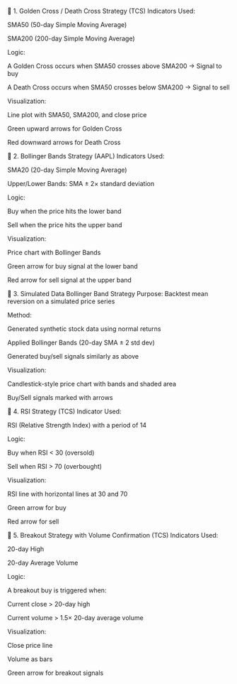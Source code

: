 🔶 1. Golden Cross / Death Cross Strategy (TCS)
Indicators Used:

SMA50 (50-day Simple Moving Average)

SMA200 (200-day Simple Moving Average)

Logic:

A Golden Cross occurs when SMA50 crosses above SMA200 → Signal to buy

A Death Cross occurs when SMA50 crosses below SMA200 → Signal to sell

Visualization:

Line plot with SMA50, SMA200, and close price

Green upward arrows for Golden Cross

Red downward arrows for Death Cross

🔶 2. Bollinger Bands Strategy (AAPL)
Indicators Used:

SMA20 (20-day Simple Moving Average)

Upper/Lower Bands: SMA ± 2× standard deviation

Logic:

Buy when the price hits the lower band

Sell when the price hits the upper band

Visualization:

Price chart with Bollinger Bands

Green arrow for buy signal at the lower band

Red arrow for sell signal at the upper band

🔶 3. Simulated Data Bollinger Band Strategy
Purpose: Backtest mean reversion on a simulated price series

Method:

Generated synthetic stock data using normal returns

Applied Bollinger Bands (20-day SMA ± 2 std dev)

Generated buy/sell signals similarly as above

Visualization:

Candlestick-style price chart with bands and shaded area

Buy/Sell signals marked with arrows

🔶 4. RSI Strategy (TCS)
Indicator Used:

RSI (Relative Strength Index) with a period of 14

Logic:

Buy when RSI < 30 (oversold)

Sell when RSI > 70 (overbought)

Visualization:

RSI line with horizontal lines at 30 and 70

Green arrow for buy

Red arrow for sell

🔶 5. Breakout Strategy with Volume Confirmation (TCS)
Indicators Used:

20-day High

20-day Average Volume

Logic:

A breakout buy is triggered when:

Current close > 20-day high

Current volume > 1.5× 20-day average volume

Visualization:

Close price line

Volume as bars

Green arrow for breakout signals
